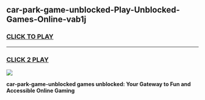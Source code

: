 
## car-park-game-unblocked-Play-Unblocked-Games-Online-vab1j
<h3>
<a href="https://premium76.site?title=car-park-game-unblocked&ref=24A">CLICK TO PLAY</a></h3>
<hr>

<h3>
<a href="https://premium76.site?title=car-park-game-unblocked&ref=24A">CLICK 2 PLAY</a>
  
</h3>

<a href="https://premium76.site?title=car-park-game-unblocked&ref=24A"><img src="https://clearcache.store/games.png"></a>


**car-park-game-unblocked games unblocked: Your Gateway to Fun and Accessible Online Gaming**
